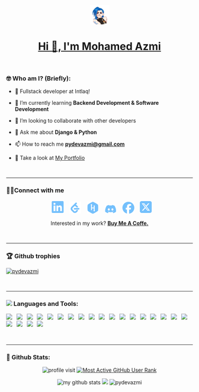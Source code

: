 <p align="center">
  <a href="https://github.com/pydevazmi">
    <img src="static/jinx_2.gif" alt="jinx" width="53px" height="53px" alt="midoriya_ready">
  </a>
<!-- <a>&emsp;&emsp;</a>
  <a href="https://github.com/pydevazmi">
    <img src="https://readme-typing-svg.demolab.com/?lines=Hi+👋,+I+am+Mohamed+Azmii;Web+Developer+(Python%2BDjango);2%2B%20years%20of%20coding%20experience;Always%20learning%20new%20things&font=Fira%20Code&center=left&width=440&height=45&color=1F6FEB&vCenter=true&pause=1000&size=25">
  </a> -->
    <a href="https://github.com/YasserFat7alah">
      <h1 align="center" > Hi 👋, I'm Mohamed Azmi</h1>
    </a>
</p>

<br/>


### 🤓 Who am I? (Briefly):

- 🔭 Fullstack developer at Intlaq!

- 🌱 I’m currently learning **Backend Development & Software Development**

- 👯 I’m looking to collaborate with other developers

- 💬 Ask me about **Django & Python**

- 📫 How to reach me **pydevazmi@gmail.com**

- 📄 Take a look at [ My Portfolio](https://pydevazmi.github.io/#home)

<br/>

<hr>

    
### 👨‍💻Connect with me

<div align="center">
    &nbsp;&nbsp;
    <a href="https://linkedin.com/in/muhmdazmii" target="blank"><img width='32px' src="images/linkedin-brands.svg"/></a>
    &nbsp;&nbsp; 
    <a href="https://leetcode.com/u/pydevazmi/" target="blank"><img width='32px' src='images/leetcode-brands.svg'/></a>
    &nbsp;&nbsp;
    <a href="https://www.hackerrank.com/pydevazmi?hr_r=1" target="blank"><img width='32px' src='images/hackerrank-brands.svg'/></a>
    &nbsp;&nbsp; 
    <a href="https://discord.com/users/869242322804678727" target="blank"><img width='32px' src='images/discord-brands.svg'/></a>
    &nbsp;&nbsp;
    <a href="https://fb.com/MuhmdAzmii" target="blank"><img width='32px' src='images/facebook-brands-solid.svg'/></a>
    &nbsp;&nbsp;
    <a href="https://x.com/MuhmdAzmii" target="blank"> <img width='32px' src="images/x-twitter-brands.svg"></a>
</div>
<p align='center'>
    Interested in my work?
    <a href="https://www.buymeacoffee.com/pydevazmi" target="_blank" style= 'font-weight: bold; font-size:14px'>Buy Me A Coffe.
</a>
</p>

<!--
<a href="https://twitter.com/MuhmdAzmii"><img src="https://gtce.itsvg.in/api?username=MuhmdAzmii&theme=github_dark&response=false&border=true&time=true&icon=hashtag" /></a>
-->
<br/>
<hr>

### 🏆 Github trophies
<div align="left">
<p align="left"> <a href="https://github.com/ryo-ma/github-profile-trophy"><img src="https://github-profile-trophy.vercel.app/?username=pydevazmi&theme=onedark&no-frame=true&row=1" alt="pydevazmi" /></a> </p></div>

<br/>
<hr>



<h3 align="left"><img src="https://media.giphy.com/media/WUlplcMpOCEmTGBtBW/giphy.gif" width="50"> Languages and Tools:</h3>
<p align="left"> 
<div align="left" >
  <a href="https://python.org" target="_blank" rel="noreferrer"><img src="https://skillicons.dev/icons?i=py" /></a> 
  &nbsp;
  <a href="https://www.djangoproject.com/" target="_blank" rel="noreferrer"><img src="https://skillicons.dev/icons?i=django" /></a> 
  &nbsp;
  <a href="https://developer.mozilla.org/en-US/docs/Web/JavaScript" target="_blank" rel="noreferrer"><img src="https://skillicons.dev/icons?i=javascript" /></a>
  &nbsp;
  <a href="https://www.typescriptlang.org/" target="_blank" rel="noreferrer"><img src="https://skillicons.dev/icons?i=typescript" /></a>
  &nbsp;
  <a href="https://www.w3.org/html/" target="_blank" rel="noreferrer"><img src="https://skillicons.dev/icons?i=html" /></a>
  &nbsp;
  <a href="https://www.w3schools.com/css/" target="_blank" rel="noreferrer"><img src="https://skillicons.dev/icons?i=css" /></a>
  &nbsp;
  <a href="https://getbootstrap.com" target="_blank" rel="noreferrer"><img src="https://skillicons.dev/icons?i=bootstrap" /></a>
  &nbsp;
  <a href="https://tailwindcss.com/" target="_blank" rel="noreferrer"><img src="https://skillicons.dev/icons?i=tailwind" /></a>
  &nbsp;
  <a href="https://vuejs.org/" target="_blank" rel="noreferrer"><img src="https://skillicons.dev/icons?i=vue" /></a>
  &nbsp;
  <a href="https://nodejs.org" target="_blank" rel="noreferrer"><img src="https://skillicons.dev/icons?i=nodejs" /></a>
  &nbsp;
  <a href="https://expressjs.com" target="_blank" rel="noreferrer"><img src="https://skillicons.dev/icons?i=express" /></a>
  &nbsp;
  <a href="https://www.mongodb.com/" target="_blank" rel="noreferrer"><img src="https://skillicons.dev/icons?i=mongodb" /></a> 
  &nbsp;
  <a href="https://www.postgresql.org" target="_blank" rel="noreferrer"><img src="https://skillicons.dev/icons?i=postgres" /></a>
  &nbsp;
  <a href="https://www.mysql.com/" target="_blank" rel="noreferrer"><img src="https://skillicons.dev/icons?i=mysql" /></a>
  &nbsp;
  <a href="https://aws.amazon.com/" target="_blank" rel="noreferrer"><img src="https://skillicons.dev/icons?i=aws" /></a>
  &nbsp;
  <a href="https://www.postman.com/" target="_blank" rel="noreferrer"><img src="https://skillicons.dev/icons?i=postman" /></a>
  &nbsp;
  <a href="https://redis.io/" target="_blank" rel="noreferrer"><img src="https://skillicons.dev/icons?i=redis" /></a>
  &nbsp;
  <a href="https://www.docker.com/" target="_blank" rel="noreferrer"><img src="https://skillicons.dev/icons?i=docker" /></a>
  &nbsp;
  <a href="https://www.linux.org" target="_blank" rel="noreferrer"><img src="https://skillicons.dev/icons?i=linux" /></a> 
  &nbsp;
  <a href="https://flask.palletsprojects.com/en/stable/" target="_blank" rel="noreferrer"><img src="https://skillicons.dev/icons?i=flask" /></a>
  &nbsp;
  <a href="https://www.rabbitmq.com/" target="_blank" rel="noreferrer"><img src="https://skillicons.dev/icons?i=rabbitmq" /></a> 
  &nbsp;
  <a href="https://www.raspberrypi.com/" target="_blank" rel="noreferrer"><img src="https://skillicons.dev/icons?i=raspberrypi" /></a> 
  &nbsp;
</div>
</p>
<br/>
<hr>

### 👦 Github Stats:

<div align="center">

![profile visit](https://komarev.com/ghpvc/?username=pydevazmi) [![Most Active GitHub User Rank](https://endy419y2alipob.m.pipedream.net)](https://commits.top/egypt.html)

<p align="center">
<img src="https://github-readme-stats.vercel.app/api?username=pydevazmi&show_icons=true&theme=dark&count_private=true" alt="my github stats" width="420"/>
<img src="https://github-readme-streak-stats.herokuapp.com/?user=pydevazmi&theme=dark&background=000000" width="420" />
<img src="https://github-readme-stats.vercel.app/api/top-langs?username=pydevazmi&show_icons=true&theme=dark&locale=en&layout=compact" alt="pydevazmi" /> 

</p>

</div>


